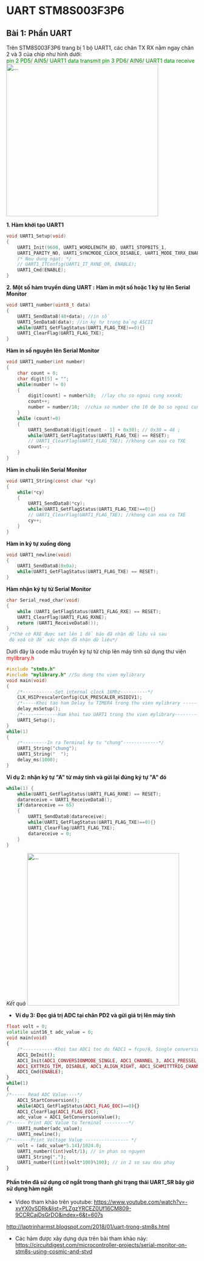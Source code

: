# UART STM8S003F3P6
## Bài 1: Phần UART
Trên STM8S003F3P6 trang bị 1 bộ UART1, các chân TX RX nằm ngay chân 2 và 3 của chip như hình dưới:\
<span	style= "color : green ">
        pin 2  PD5/ AIN5/ UART1 data transmit 
        pin 3 PD6/ AIN6/ UART1 data receive	
    </span>
<img src="https://github.com/LeChung0990/LaptrinhSTM8S003/assets/126931730/4cfa34ea-545d-4e28-807e-48cca0331411" alt="..." width="400" />

**1. Hàm khởi tạo UART1**
```c
void UART1_Setup(void)
{
    UART1_Init(9600, UART1_WORDLENGTH_8D, UART1_STOPBITS_1, 
	UART1_PARITY_NO, UART1_SYNCMODE_CLOCK_DISABLE, UART1_MODE_TXRX_ENABLE);	
    /* Neu dung ngat: */
    // UART1_ITConfig(UART1_IT_RXNE_OR, ENABLE); 
	UART1_Cmd(ENABLE);
}
```
**2. Một số hàm truyền dùng UART :** 
**Hàm in một số hoặc 1 ký tự lên Serial Monitor**
```c
void UART1_number(uint8_t data)
{
	UART1_SendData8(48+data); //in số
    UART1_SenData8(data); //in ký tự trong bảng ASCII
	while(UART1_GetFlagStatus(UART1_FLAG_TXE)==0){}
	UART1_ClearFlag(UART1_FLAG_TXE);
}
```
**Hàm in số nguyên lên Serial Monitor**
```c
void UART1_number(int number)
{
    char count = 0;
    char digit[5] = "";
    while(number != 0)
    {
        digit[count] = number%10;  //lay chu so ngoai cung xxxx8;
        count++;
        number = number/10;  //chia so number cho 10 de bo so ngoai cung xxxx
    }
    while (count!=0)
    {
        UART1_SendData8(digit[count - 1] + 0x30); // 0x30 = 48 ;
        while(UART1_GetFlagStatus(UART1_FLAG_TXE) == RESET);
        // UART1_ClearFlag(UART1_FLAG_TXE); //khong can xoa co TXE
        count--;
    }
}
```
**Hàm in chuỗi lên Serial Monitor**
```c
void UART1_String(const char *cy)
{
	while(*cy)
    {
        UART1_SendData8(*cy);
        while(UART1_GetFlagStatus(UART1_FLAG_TXE)==0){}
        // UART1_ClearFlag(UART1_FLAG_TXE); //khong can xoa co TXE
        cy++;
    }
}
```
**Hàm in ký tự xuống dòng**
```c
void UART1_newline(void)
{
    UART1_SendData8(0x0a);
    while(UART1_GetFlagStatus(UART1_FLAG_TXE) == RESET);
}
```
**Hàm nhận ký tự từ Serial Monitor**
```c
char Serial_read_char(void)
{
    while (UART1_GetFlagStatus(UART1_FLAG_RXE) == RESET);
    UART1_ClearFlag(UART1_FLAG_RXNE);
    return (UART1_ReceiveData8());
}
 /*Chờ cờ RXE được set lên 1 để báo đã nhận dữ liệu và sau 
 đó xoá cờ để xác nhận đã nhận dữ liệu*/
```
Dưới đây là code mẫu truyền ký tự từ chip lên máy tính sử dụng thư viện  <span style = "color: red" > mylibrary.h  </span>
```c
#include "stm8s.h"
#include "mylibrary.h" //Su dung thu vien mylibrary
void main(void)
{
    /*------------Set internal clock 16Mhz----------*/
    CLK_HSIPrescalerConfig(CLK_PRESCALER_HSIDIV1);
    /*-----Khoi tao ham Delay tu TIMER4 trong thu vien mylibrary -------------*/
    delay_msSetup();
    /*-------------Ham khoi tao UART1 trong thu vien mylibrary-------------*/
    UART1_Setup();
}
while(1) 
{
    /*---------In ra Terminal ky tu "chung"-------------*/
    UART1_String("chung");
    UART1_String("	");
    delay_ms(1000);
}
```
**Ví dụ 2: nhận ký tự "A" từ máy tính và gửi lại đúng ký tự "A" đó**
```c
while(1) {
    while(UART1_GetFlagStatus(UART1_FLAG_RXNE) == RESET);
    datareceive = UART1_ReceiveData8();
    if(datareceive == 65)
    {
        UART1_SendData8(datareceive);
        while(UART1_GetFlagStatus(UART1_FLAG_TXE)==0){}
        UART1_ClearFlag(UART1_FLAG_TXE);
        datareceive = 0;
    }
}
```
*Kết quả*
<img src="https://github.com/LeChung0990/LaptrinhSTM8S003/assets/126931730/640ba14c-4d1e-42fc-babc-83315824be51 " alt="..." width="400" />

* **Ví dụ 3: Đọc giá trị ADC tại chân PD2 và gửi giá trị lên máy tính**

```php
float volt = 0;
volatile uint16_t adc_value = 0;
void main(void)
{
    /*------------Khoi tao ADC1 toc do fADC1 = fcpu/8, Single conversion mode,  -------------*/
    ADC1_DeInit();
    ADC1_Init(ADC1_CONVERSIONMODE_SINGLE, ADC1_CHANNEL_3, ADC1_PRESSEL_FCPU_D8, 
    ADC1_EXTTRIG_TIM, DISABLE, ADC1_ALIGN_RIGHT, ADC1_SCHMITTTRIG_CHANNEL3, DISABLE);
    ADC1_Cmd(ENABLE);
}
while(1)
{
/*----- Read ADC Value----*/
    ADC1_StartConversion();
    while(ADC1_GetFlagStatus(ADC1_FLAG_EOC)==0){}
    ADC1_ClearFlag(ADC1_FLAG_EOC);
    adc_value = ADC1_GetConversionValue();
/*----- Print ADC Value to Terminal ---------*/
    UART1_number(adc_value);
    UART1_newline();
/*-------Print Voltage Value ---------------- */
    volt = (adc_value*5.14)/1024.0;
    UART1_number((int)volt/1); // in phan so nguyen
    UART1_String(".");
    UART1_number((int)(volt*100)%100); // in 2 so sau dau phay
}
```
#### Phần trên đã sử dụng cờ ngắt trong thanh ghi trạng thái UART_SR bây giờ sử dụng hàm ngắt


+ Video tham khảo trên youtube:
<https://www.youtube.com/watch?v=-xvYX0vSDRk&list=PLZgzYRCEZ0Uf16CM809-9CCRCajDsGrDO&index=6&t=607s>

<http://laptrinharmst.blogspot.com/2018/01/uart-trong-stm8s.html>

+ Các hàm được xây dựng dựa trên bài tham khảo này:
<https://circuitdigest.com/microcontroller-projects/serial-monitor-on-stm8s-using-cosmic-and-stvd>














